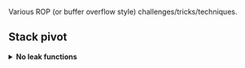Various ROP (or buffer overflow style) challenges/tricks/techniques.

## Stack pivot

<details>
<summary><strong>No leak functions</strong></summary>
<p>

- **Dreamhack wargame** --> pop rdi
	- [write-up](../../challs/dreamhack/pop_rdi)
	> strict gadget

</p>
</details>

